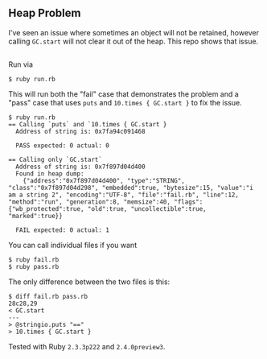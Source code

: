 ## Heap Problem

I've seen an issue where sometimes an object will not be retained, however calling `GC.start` will not clear it out of the heap. This repo shows that issue.

##

Run via

```
$ ruby run.rb
```

This will run both the "fail" case that demonstrates the problem and a "pass" case that uses `puts` and `10.times { GC.start }` to fix the issue.

```
$ ruby run.rb
== Calling `puts` and `10.times { GC.start }
  Address of string is: 0x7fa94c091468

  PASS expected: 0 actual: 0

== Calling only `GC.start`
  Address of string is: 0x7f897d04d400
  Found in heap dump:
    {"address":"0x7f897d04d400", "type":"STRING", "class":"0x7f897d04d298", "embedded":true, "bytesize":15, "value":"i am a string 2", "encoding":"UTF-8", "file":"fail.rb", "line":12, "method":"run", "generation":8, "memsize":40, "flags":{"wb_protected":true, "old":true, "uncollectible":true, "marked":true}}

  FAIL expected: 0 actual: 1
```

You can call individual files if you want

```
$ ruby fail.rb
$ ruby pass.rb
```

The only difference between the two files is this:

```
$ diff fail.rb pass.rb
28c28,29
< GC.start
---
> @stringio.puts "=="
> 10.times { GC.start }
```


Tested with Ruby `2.3.3p222` and `2.4.0preview3`.
